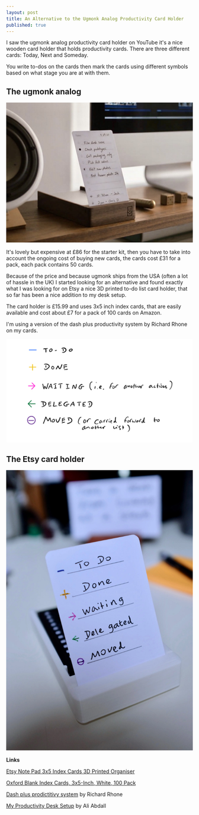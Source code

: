 ```yaml
---
layout: post
title: An Alternative to the Ugmonk Analog Productivity Card Holder
published: true
---
```


I saw the ugmonk analog productivity card holder on YouTube it's a nice wooden card holder that holds productivity cards. There are three different cards: Today, Next and Someday.

You write to-dos on the cards then mark the cards using different symbols based on what stage you are at with them.

## The ugmonk analog

![Alt Text](/images/IMG_0938.jpg)

It's lovely but expensive at £86 for the starter kit, then you have to take into account the ongoing cost of buying new cards, the cards cost £31 for a pack, each pack contains 50 cards.

Because of the price and because ugmonk ships from the USA (often a lot of hassle in the UK) I started looking for an alternative and found exactly what I was looking for on Etsy a nice 3D printed to-do list card holder, that so far has been a nice addition to my desk setup.

The card holder is £15.99 and uses 3x5 inch index cards, that are easily available and cost about £7 for a pack of 100 cards on Amazon.

I'm using a version of the dash plus productivity system by Richard Rhone on my cards.

![The dash plus productivity system](/images/IMG_0939.jpg)

## The Etsy card holder

![The Etsy card holder](/images/IMG_0940.WEBP)

**Links**

[Etsy Note Pad 3x5 Index Cards 3D Printed Organiser](https://tidd.ly/3PoAkfZ)

[Oxford Blank Index Cards, 3x5-Inch, White, 100 Pack](http://www.amazon.co.uk/dp/B00006IFCW/ref=nosim?tag=larrie-21)

[Dash plus prodictitivy system](https://patrickrhone.com/dashplus/) by Richard Rhone

[My Productivity Desk Setup](https://youtu.be/5791L8VEHZw?t=523) by Ali Abdall
